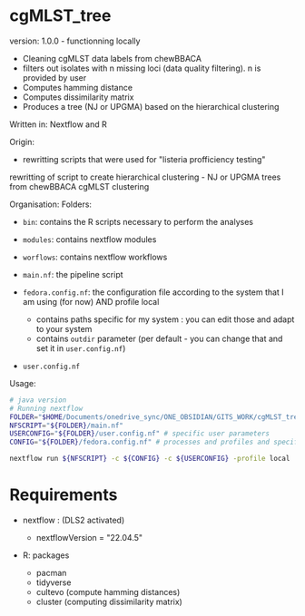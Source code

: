 # cgMLST_tree

version: 1.0.0 - functionning locally 


- Cleaning cgMLST data labels from chewBBACA 
- filters out isolates with n missing loci (data quality filtering). n is provided by user 
- Computes hamming distance
- Computes dissimilarity matrix
- Produces a tree (NJ or UPGMA) based on the hierarchical clustering

Written in: Nextflow and R 

Origin: 
- rewritting scripts that were used for "listeria profficiency testing" 

rewritting of script to create hierarchical clustering - NJ or UPGMA trees from chewBBACA cgMLST clustering

Organisation: 
Folders: 
- `bin`: contains the R scripts necessary to perform the analyses
- `modules`: contains nextflow modules
- `worflows`: contains nextflow workflows 

- `main.nf`: the pipeline script 
- `fedora.config.nf`: the configuration file according to the system that I am using (for now) AND profile local  
    - contains paths specific for my system : you can edit those and adapt to your system
    - contains `outdir` parameter (per default - you can change that and set it in `user.config.nf`)

- `user.config.nf`

Usage: 
```bash 
# java version 
# Running nextflow 
FOLDER="$HOME/Documents/onedrive_sync/ONE_OBSIDIAN/GITS_WORK/cgMLST_tree"
NFSCRIPT="${FOLDER}/main.nf"
USERCONFIG="${FOLDER}/user.config.nf" # specific user parameters
CONFIG="${FOLDER}/fedora.config.nf" # processes and profiles and specific pc/cluster 

nextflow run ${NFSCRIPT} -c ${CONFIG} -c ${USERCONFIG} -profile local 

```


# Requirements
- nextflow : (DLS2 activated) 
    - nextflowVersion = "22.04.5"

- R: packages
    - pacman 
    - tidyverse
    - cultevo (compute hamming distances)
    - cluster (computing dissimilarity matrix)